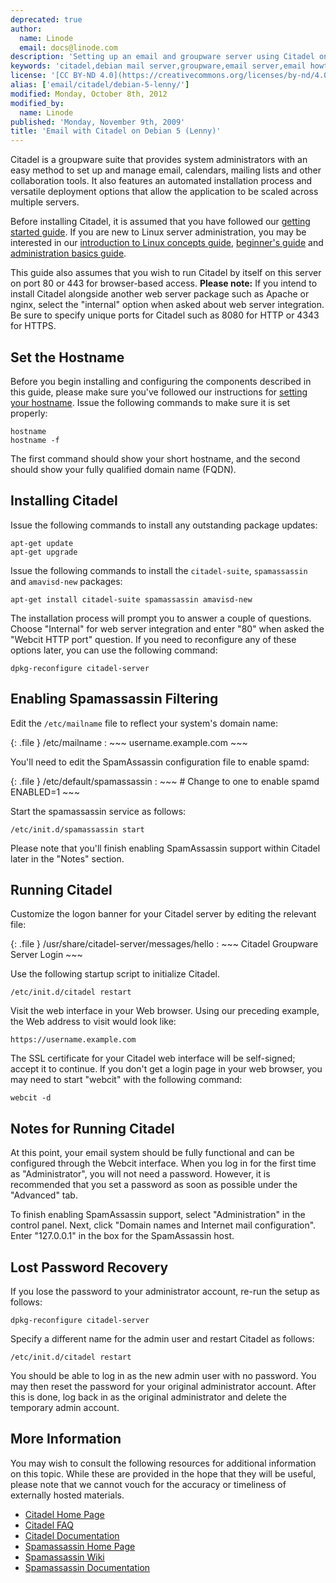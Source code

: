 ```yaml
---
deprecated: true
author:
  name: Linode
  email: docs@linode.com
description: 'Setting up an email and groupware server using Citadel on a Debian 5 (Lenny) Linode VPS.'
keywords: 'citadel,debian mail server,groupware,email server,email howto'
license: '[CC BY-ND 4.0](https://creativecommons.org/licenses/by-nd/4.0)'
alias: ['email/citadel/debian-5-lenny/']
modified: Monday, October 8th, 2012
modified_by:
  name: Linode
published: 'Monday, November 9th, 2009'
title: 'Email with Citadel on Debian 5 (Lenny)'
---
```




Citadel is a groupware suite that provides system administrators with an easy method to set up and manage email, calendars, mailing lists and other collaboration tools. It also features an automated installation process and versatile deployment options that allow the application to be scaled across multiple servers.

Before installing Citadel, it is assumed that you have followed our [getting started guide](/docs/getting-started/). If you are new to Linux server administration, you may be interested in our [introduction to Linux concepts guide](/docs/tools-reference/introduction-to-linux-concepts/), [beginner's guide](/docs/beginners-guide/) and [administration basics guide](/docs/using-linux/administration-basics).

This guide also assumes that you wish to run Citadel by itself on this server on port 80 or 443 for browser-based access. **Please note:** If you intend to install Citadel alongside another web server package such as Apache or nginx, select the "internal" option when asked about web server integration. Be sure to specify unique ports for Citadel such as 8080 for HTTP or 4343 for HTTPS.

Set the Hostname
----------------

Before you begin installing and configuring the components described in this guide, please make sure you've followed our instructions for [setting your hostname](/docs/getting-started#sph_set-the-hostname). Issue the following commands to make sure it is set properly:

    hostname
    hostname -f

The first command should show your short hostname, and the second should show your fully qualified domain name (FQDN).

Installing Citadel
------------------

Issue the following commands to install any outstanding package updates:

    apt-get update
    apt-get upgrade

Issue the following commands to install the `citadel-suite`, `spamassassin` and `amavisd-new` packages:

    apt-get install citadel-suite spamassassin amavisd-new 

The installation process will prompt you to answer a couple of questions. Choose "Internal" for web server integration and enter "80" when asked the "Webcit HTTP port" question. If you need to reconfigure any of these options later, you can use the following command:

    dpkg-reconfigure citadel-server

Enabling Spamassassin Filtering
-------------------------------

Edit the `/etc/mailname` file to reflect your system's domain name:

{: .file }
/etc/mailname
:   ~~~
    username.example.com
    ~~~

You'll need to edit the SpamAssassin configuration file to enable spamd:

{: .file }
/etc/default/spamassassin
:   ~~~
    # Change to one to enable spamd
    ENABLED=1
    ~~~

Start the spamassassin service as follows:

    /etc/init.d/spamassassin start

Please note that you'll finish enabling SpamAssassin support within Citadel later in the "Notes" section.

Running Citadel
---------------

Customize the logon banner for your Citadel server by editing the relevant file:

{: .file }
/usr/share/citadel-server/messages/hello
:   ~~~
    Citadel Groupware Server Login
    ~~~

Use the following startup script to initialize Citadel.

    /etc/init.d/citadel restart 

Visit the web interface in your Web browser. Using our preceding example, the Web address to visit would look like:

    https://username.example.com

The SSL certificate for your Citadel web interface will be self-signed; accept it to continue. If you don't get a login page in your web browser, you may need to start "webcit" with the following command:

    webcit -d 

Notes for Running Citadel
-------------------------

At this point, your email system should be fully functional and can be configured through the Webcit interface. When you log in for the first time as "Administrator", you will not need a password. However, it is recommended that you set a password as soon as possible under the "Advanced" tab.

To finish enabling SpamAssassin support, select "Administration" in the control panel. Next, click "Domain names and Internet mail configuration". Enter "127.0.0.1" in the box for the SpamAssassin host.

Lost Password Recovery
----------------------

If you lose the password to your administrator account, re-run the setup as follows:

    dpkg-reconfigure citadel-server

Specify a different name for the admin user and restart Citadel as follows:

    /etc/init.d/citadel restart

You should be able to log in as the new admin user with no password. You may then reset the password for your original administrator account. After this is done, log back in as the original administrator and delete the temporary admin account.

More Information
----------------

You may wish to consult the following resources for additional information on this topic. While these are provided in the hope that they will be useful, please note that we cannot vouch for the accuracy or timeliness of externally hosted materials.

- [Citadel Home Page](http://www.citadel.org/doku.php)
- [Citadel FAQ](http://www.citadel.org/doku.php?id=faq:start)
- [Citadel Documentation](http://www.citadel.org/doku.php?id=documentation:start)
- [Spamassassin Home Page](http://spamassassin.apache.org/)
- [Spamassassin Wiki](http://wiki.apache.org/spamassassin/)
- [Spamassassin Documentation](http://spamassassin.apache.org/doc.html)



